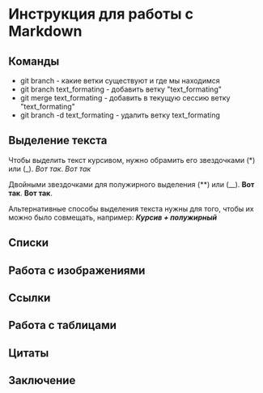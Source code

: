 # Инструкция для работы с Markdown

## Команды

* git branch - какие ветки существуют и где мы находимся
* git branch text_formating - добавить ветку "text_formating"
* git merge text_formating - добавить в текущую сессию ветку "text_formating"
* git branch -d text_formating - удалить ветку text_formating

## Выделение текста

Чтобы выделить текст курсивом, нужно обрамить его звездочками (*) или (_). *Вот так*. _Вот так_

Двойными звездочками для полужирного выделения (**) или (__). **Вот так**. __Вот так__.

Альтернативные способы выделения текста нужны для того, чтобы их можно было совмещать, например: *__Курсив + полужирный__* 

## Списки

## Работа с изображениями

## Ссылки

## Работа с таблицами

## Цитаты

## Заключение